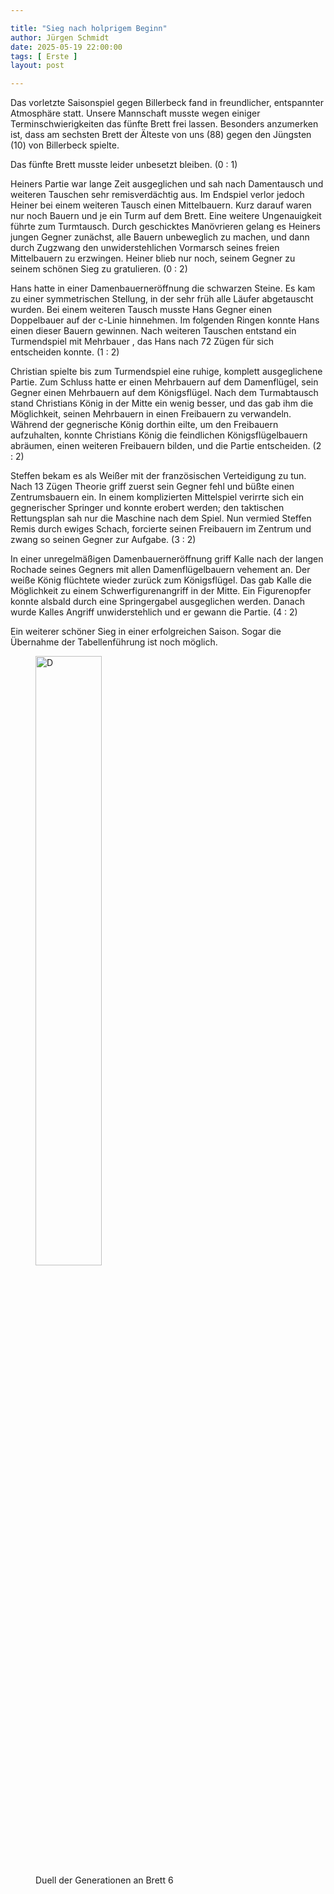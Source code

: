 ```yaml
---

title: "Sieg nach holprigem Beginn"
author: Jürgen Schmidt
date: 2025-05-19 22:00:00
tags: [ Erste ]
layout: post

---
```


Das vorletzte Saisonspiel gegen Billerbeck fand in freundlicher, entspannter Atmosphäre statt. Unsere Mannschaft musste wegen einiger Terminschwierigkeiten das fünfte Brett frei lassen. Besonders anzumerken ist, dass am sechsten Brett der Älteste von uns (88) gegen den Jüngsten (10) von Billerbeck spielte.

<!-- continue -->

Das fünfte Brett musste leider unbesetzt bleiben. (0 : 1)

Heiners Partie war lange Zeit ausgeglichen und sah nach Damentausch und weiteren Tauschen sehr remisverdächtig aus. Im Endspiel verlor jedoch Heiner bei einem weiteren Tausch einen Mittelbauern. Kurz darauf waren nur noch Bauern und je ein Turm auf dem Brett. Eine weitere Ungenauigkeit führte zum Turmtausch. Durch geschicktes Manövrieren gelang es Heiners jungen Gegner zunächst, alle Bauern unbeweglich zu machen, und dann durch Zugzwang den unwiderstehlichen Vormarsch seines freien Mittelbauern zu erzwingen. Heiner blieb nur noch, seinem Gegner zu seinem schönen Sieg zu gratulieren. (0 : 2)

Hans hatte in einer Damenbauerneröffnung die schwarzen Steine. Es kam zu einer symmetrischen Stellung, in der sehr früh alle Läufer abgetauscht wurden. Bei einem weiteren Tausch musste Hans Gegner einen Doppelbauer auf der c-Linie hinnehmen. Im folgenden Ringen konnte Hans einen dieser Bauern gewinnen. Nach weiteren Tauschen entstand ein Turmendspiel mit Mehrbauer , das Hans nach 72 Zügen für sich entscheiden konnte. (1 : 2)

Christian spielte bis zum Turmendspiel eine ruhige, komplett ausgeglichene Partie. Zum Schluss hatte er einen Mehrbauern auf dem Damenflügel, sein Gegner einen Mehrbauern auf dem Königsflügel. Nach dem Turmabtausch stand Christians König in der Mitte ein wenig besser, und das gab ihm die Möglichkeit, seinen Mehrbauern in einen Freibauern zu verwandeln. Während der gegnerische König dorthin eilte, um den Freibauern aufzuhalten, konnte Christians König die feindlichen Königsflügelbauern abräumen, einen weiteren Freibauern bilden, und die Partie entscheiden. (2 : 2)

Steffen bekam es als Weißer mit der französischen Verteidigung zu tun. Nach 13 Zügen Theorie griff zuerst sein Gegner fehl und büßte einen Zentrumsbauern ein. In einem komplizierten Mittelspiel verirrte sich ein gegnerischer Springer und konnte erobert werden; den taktischen Rettungsplan sah nur die Maschine nach dem Spiel. Nun vermied Steffen Remis durch ewiges Schach, forcierte seinen Freibauern im Zentrum und zwang so seinen Gegner zur Aufgabe. (3 : 2)

In einer unregelmäßigen Damenbauerneröffnung griff Kalle nach der langen Rochade seines Gegners mit allen Damenflügelbauern vehement an. Der weiße König flüchtete wieder zurück zum Königsflügel. Das gab Kalle die Möglichkeit zu einem Schwerfigurenangriff in der Mitte. Ein Figurenopfer konnte alsbald durch eine Springergabel ausgeglichen werden. Danach wurde Kalles Angriff unwiderstehlich und er gewann die Partie. (4 : 2)

Ein weiterer schöner Sieg in einer erfolgreichen Saison. Sogar die Übernahme der Tabellenführung ist noch möglich. 

<figure>
    <img src="{{ relative('assets/img/2025/8_Billerbeck.jpg') }}" alt="D" width="50%"/>
    <figcaption>Duell der Generationen an Brett 6</figcaption>
</figure>

